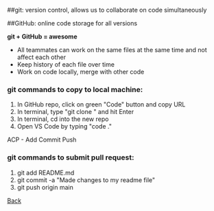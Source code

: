 ##git: version control, allows us to collaborate on code simultaneously

##GitHub: online code storage for all versions

**git + GitHub = awesome**
- All teammates can work on the same files at the same time and not affect each other
- Keep history of each file over time
- Work on code locally, merge with other code

### **git commands to copy to local machine:** ###
1. In GitHub repo, click on green "Code" button and copy URL
2. In terminal, type "git clone <url>" and hit Enter
3. In terminal, cd into the new repo
4. Open VS Code by typing "code ."
  
ACP - Add Commit Push
  
### **git commands to submit pull request:** ###
1. git add README.md
2. git commit -a "Made changes to my readme file"
3. git push origin main

[Back](README.md)
